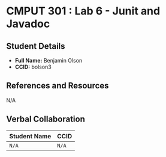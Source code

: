 # CMPUT 301 : Lab 6 - Junit and Javadoc

## Student Details

- **Full Name:** Benjamin Olson
- **CCID:** bolson3

## References and Resources

N/A

## Verbal Collaboration

| Student Name | CCID     |
| ------------ | -------- |
| `N/A` | `N/A` |

